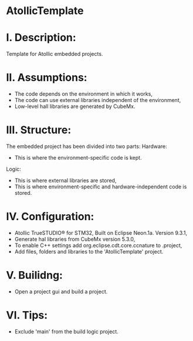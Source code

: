 # AtollicTemplate
# I. Description:
Template for Atollic embedded projects.

# II. Assumptions:
- The code depends on the environment in which it works,
- The code can use external libraries independent of the environment,
- Low-level hall libraries are generated by CubeMx.

# III. Structure:
The embedded project has been divided into two parts:
Hardware:
- This is where the environment-specific code is kept.

Logic:
- This is where external libraries are stored,
- This is where environment-specific and hardware-independent code is stored.

# IV. Configuration:
- Atollic TrueSTUDIO® for STM32, Built on Eclipse Neon.1a. Version 9.3.1,
- Generate hal libraries from CubeMx version 5.3.0,
- To enable C++ settings add <nature>org.eclipse.cdt.core.ccnature</nature> to .project,
- Add files, folders and libraries to the 'AtollicTemplate' project.

# V. Builidng:
- Open a project gui and build a project.

# VI. Tips:
- Exclude 'main' from the build logic project.
